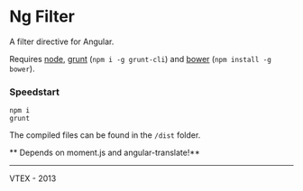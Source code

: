 # Ng Filter

A filter directive for Angular.

Requires [node](http://nodejs.org/), [grunt](http://gruntjs.com/) (`npm i -g grunt-cli`) and [bower](http://bower.io/) (`npm install -g bower`).

### Speedstart

    npm i
    grunt

The compiled files can be found in the `/dist` folder.

** Depends on moment.js and angular-translate!**

------

VTEX - 2013
